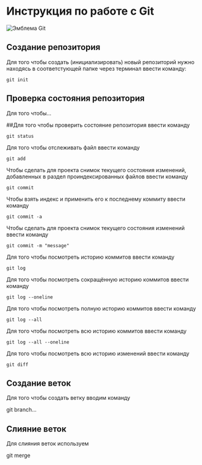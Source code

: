 # **Инструкция по работе с Git**

![Эмблема Git](git.jpg)

## Создание репозитория

Для того чтобы создать (инициализировать) новый репозиторий нужно находясь в соответстующей папке через терминал ввести команду:

    git init

## Проверка состояния репозитория

Для того чтобы...

##Для того чтобы проверить состояние репозитория ввести команду

    git status

Для того чтобы отслеживать файл ввести команду

    git add
    
 Чтобы сделать для проекта снимок текущего состояния изменений, добавленных в раздел проиндексированных файлов ввести команду

    git commit

Чтобы взять индекс и применить его к последнему коммиту ввести команду

    git commit -a

Чтобы сделать для проекта снимок текущего состояния изменений ввести команду
    
    git commit -m "message"
    
Для того чтобы посмотреть историю коммитов ввести команду

    git log

Для того чтобы посмотреть сокращённую историю коммитов ввести команду    

    git log --oneline

Для того чтобы посмотреть полную историю коммитов ввести команду    
    
    git log --all
    
Для того чтобы посмотреть всю историю коммитов ввести команду    

    git log --all --oneline

Для того чтобы посмотреть всю историю изменений ввести команду    

    git diff

## Создание веток

Для того чтобы создать ветку вводим команду 

git branch...

## Слияние веток

Для слияния веток используем 

git merge


